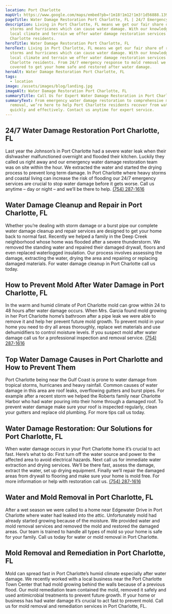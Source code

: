 ```yaml
---
location: Port Charlotte
mapUrl: https://www.google.com/maps/embed?pb=!1m18!1m12!1m3!1d56888.139913400206!2d-82.1848781510765!3d26.98245206621912!2m3!1f0!2f0!3f0!3m2!1i1024!2i768!4f13.1!3m3!1m2!1s0x88db542cb1f42f61%3A0x7ae4c8ee21342bec!2sPort%20Charlotte%2C%20FL%2C%20USA!5e0!3m2!1sen!2sca!4v1727839360898!5m2!1sen!2sca
pageTitle: Water Damage Restoration Port Charlotte, FL | 24/7 Emergency Repairs
description: Living in Port Charlotte, FL means we get our fair share of rain
  storms and hurricanes which can cause water damage. With our knowledge of the
  local climate and terrain we offer water damage restoration services to Port
  Charlotte residents.
heroTitle: Water Damage Restoration Port Charlotte, FL
heroText: Living in Port Charlotte, FL means we get our fair share of rain
  storms and hurricanes which can cause water damage. With our knowledge of the
  local climate and terrain we offer water damage restoration services to Port
  Charlotte residents. From 24/7 emergency response to mold removal we have you
  covered to get your home safe and restored after water damage.
heroAlt: Water Damage Restoration Port Charlotte, FL
tags:
  - location
image: /assets/images/blog/landing.jpg
imageAlt: Water Damage Restoration Port Charlotte, FL
summaryTitle: Call Us for Expert Water Damage Restoration in Port Charlotte, FL!
summaryText: From emergency water damage restoration to comprehensive mold
  removal, we’re here to help Port Charlotte residents recover from water damage
  quickly and effectively. Contact us anytime for expert service.
---
```

## 24/7 Water Damage Restoration Port Charlotte, FL

Last year the Johnson’s in Port Charlotte had a severe water leak when their dishwasher malfunctioned overnight and flooded their kitchen. Luckily they called us right away and our emergency water damage restoration team was on site within the hour. We extracted the water and started the drying process to prevent long term damage. In Port Charlotte where heavy storms and coastal living can increase the risk of flooding our 24/7 emergency services are crucial to stop water damage before it gets worse. Call us anytime – day or night – and we’ll be there to help.
[(754) 287-1616](tel:7542871616)

## Water Damage Cleanup and Repair in Port Charlotte, FL

Whether you’re dealing with storm damage or a burst pipe our complete water damage cleanup and repair services are designed to get your home back to normal fast. Recently we helped a family in the Deep Creek neighborhood whose home was flooded after a severe thunderstorm. We removed the standing water and repaired their damaged drywall, floors and even replaced waterlogged insulation. Our process involves assessing the damage, extracting the water, drying the area and repairing or replacing damaged materials. For water damage cleanup in Port Charlotte call us today.

## How to Prevent Mold After Water Damage in Port Charlotte, FL

In the warm and humid climate of Port Charlotte mold can grow within 24 to 48 hours after water damage occurs. When Mrs. Garcia found mold growing in her Port Charlotte home’s bathroom after a pipe leak we were able to remove it and help her prevent future mold growth. To prevent mold in your home you need to dry all areas thoroughly, replace wet materials and use dehumidifiers to control moisture levels. If you suspect mold after water damage call us for a professional inspection and removal service.
[(754) 287-1616](tel:7542871616)

## Top Water Damage Causes in Port Charlotte and How to Prevent Them

Port Charlotte being near the Gulf Coast is prone to water damage from tropical storms, hurricanes and heavy rainfall. Common causes of water damage in this area are roof leaks, overflowing gutters and burst pipes. For example after a recent storm we helped the Roberts family near Charlotte Harbor who had water pouring into their home through a damaged roof. To prevent water damage make sure your roof is inspected regularly, clean your gutters and replace old plumbing. For more tips call us today.

## Water Damage Restoration: Our Solutions for Port Charlotte, FL

When water damage occurs in your Port Charlotte home it’s crucial to act fast. Here’s what to do: First turn off the water source and power to the affected area to avoid electrical hazards. Next call us for immediate water extraction and drying services. We’ll be there fast, assess the damage, extract the water, set up drying equipment. Finally we’ll repair the damaged areas from drywall to flooring and make sure your home is mold free. For more information or help with restoration call us.
[(754) 287-1616](tel:7542871616)

## Water and Mold Removal in Port Charlotte, FL

After a wet season we were called to a home near Edgewater Drive in Port Charlotte where water had leaked into the attic. Unfortunately mold had already started growing because of the moisture. We provided water and mold removal services and removed the mold and restored the damaged areas. Our team is trained to handle all types of mold so your home is safe for your family. Call us today for water or mold removal in Port Charlotte.

## Mold Removal and Remediation in Port Charlotte, FL

Mold can spread fast in Port Charlotte’s humid climate especially after water damage. We recently worked with a local business near the Port Charlotte Town Center that had mold growing behind the walls because of a previous flood. Our mold remediation team contained the mold, removed it safely and used antimicrobial treatments to prevent future growth. If your home or business has had water damage it’s crucial to act fast to prevent mold. Call us for mold removal and remediation services in Port Charlotte, FL.
